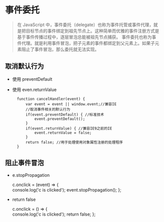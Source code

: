# 事件委托

> 在 JavaScript 中，事件委托（delegate）也称为事件托管或事件代理，就是把目标节点的事件绑定到祖先节点上。这种简单而优雅的事件注册方式是基于事件传播过程中，逐层冒泡总能被祖先节点捕获。
> 事件委托也称为事件代理。就是利用事件冒泡，把子元素的事件都绑定到父元素上。如果子元素阻止了事件冒泡，那么委托就无法实现。

## 取消默认行为

- 使用 preventDefault

- 使用 even.returnValue

        function cancelHandler(event) {
            var event = event || window.event;//兼容IE
            //取消事件相关的默认行为
            if(event.preventDefault) { //标准技术
                event.preventDefault();
            }
            if(event.returnValue) { //兼容IE9之前的IE
                event.returnValue = false;
            }
            return false; //用于处理使用对象属性注册的处理程序
        }

## 阻止事件冒泡

- e.stopPropagation

  c.onclick = (event) => {  
   console.log('c is clicked');
  event.stopPropagation();
  };

- return false

  c.onclick = () => {  
   console.log('c is clicked');
  return false;
  };
